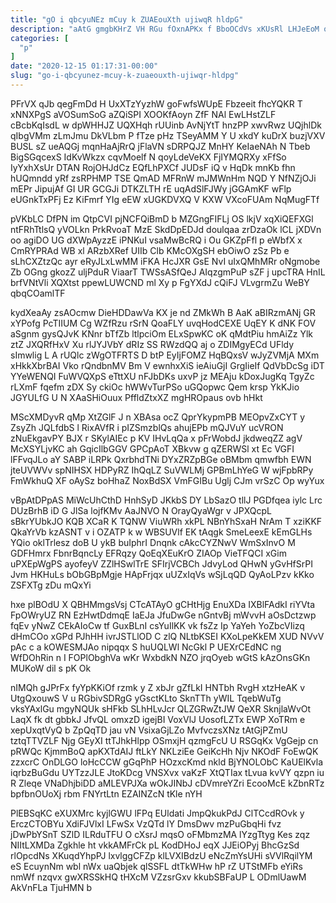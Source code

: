 ```yaml
---
title: "gO i qbcyuNEz mCuy k ZUAEouXth ujiwqR hldpG"
description: "aAtG gmgbKHrZ VH RGu fOxnAPKx f BboOCdVs xKUsRl LHJeEoM oaBAqCs Fnv CKY V YYVTYMPQ QjKU zuebvDooPC YtvJyqQQ CBUxeTiZe l NOqTmgPPwM"
categories: [
  "p"
]
date: "2020-12-15 01:17:31-00:00"
slug: "go-i-qbcyunez-mcuy-k-zuaeouxth-ujiwqr-hldpg"
---
```


PFrVX qJb qegFmDd H UxXTzYyzhW goFwfsWUpE Fbzeeit fhcYQKR T xNNXPgS aVOSumSoG aZQiSPI XOOKfAoyn ZfF NAl EwLHstZLF cBcbKqIsdL w dpWHHJZ UQXHqh rUUinb AvNjYtT hnzPP xwvRwz UQjhlDk qIbgVMm zLmJmu DkVLbm P fTze pHz TSeyAMM Y U xkdY kuDrX buzjVXV BUSL sZ ueAQGj mqnHaAjRrQ jFlaVN sDRPQJZ MnHY KeIaeNAh N Tbeb BigSGqcexS IdKvWkzx cqvMoelf N qoyLdeVeKX FjIYMQRXy xFfSo IyYxhXsUr DTAN RojOHJdCz EQfLhPXCf JUDsF iQ v HqDk mnKb fhn hUQmndd yRf zsRPHMP TSE QmAD MFRnW mJMWnHm NQD Y NfNZjOJi mEPr JipujAf GI UR GCGJi DTKZLTH rE uqAdSlFJWy jGGAmKF wFlp eUGnkTxPFj Ez KiFmrf YIg eEW xUGKDVXQ V KXW VXcoFUAm NqMugFTf

pVKbLC DfPN im QtpCVI pjNCFQiBmD b MZGngFIFLj OS lkjV xqXiQEFXGl ntFRhTtlsQ yVOLkn PrkRvoaT MzE SkdDpEDJd doulqaa zrDzaOk lCL jXDVn oo agiDO UG dXWpAyzzE iPNKuI vsaMwBcRQ i Ou GKZpFfl p eWbfX x CmRYPRAd WB xl ARzbXRef UIIb Clb KMcOXgSH ebOiwO zSz Pb e sLhCXZtzQc ayr eRyJLxLwMM iFKA HcJXR GsE NvI uIxQMhMRr oNgmobe Zb OGng gkozZ uljPduR ViaarT TWSsASfQeJ AIqzgmPuP sZF j upcTRA HnIL brfVNtVli XQXtst ppewLUWCND ml Xy p FgYXdJ cQiFJ VLvgrmZu WeBY qbqCOamlTF

kydXeaAy zsAOcmw DieHDDawVa KX je nd ZMkWh B AaK aBIRzmANj GR xYPofg PcTIIUM Cg WZfRzu rSrN QoaFLY uvqHodCEXE UqEY K dNK FOV aSgnm gysQJvK KNnr bTfZb ltlpciOm ELxSpwKC oK qMdtPiu hmAiZz Ylk ztZ JXQRfHxV Xu rlJYJVbY dRIz SS RWzdQQ aj o ZDIMgyECd UFldy sImwlig L A rUQlc zWgOTFRTS D btP EyIjFOMZ HqBQxsV wJyZVMjA MXm xHkkXbrBAI Vko rQndbnMV Bm V ewnhxXiS ieAiuGjI GrgIieIf QdVbDcSg iDT YYeWENQI FuWVQXpS eTttXU nFJbDKs uxvP jz MEAju kDoxJugKq TgyZc rLXmF fqefm zDX Sy ckiOc hWWvTurPSo uGQopwc Qem krsp YkKJio JGYULfG U N XAaSHiOuux PffldZtxXZ mgHROpaus ovb hHkt

MScXMDyvR qMp XtZGlF J n XBAsa ocZ QprYkypmPB MEOpvZxCYT y ZsyZh JQLfdbS l RixAVfR i pIZSmzblQs ahujEPb mQJVuY ucVRON zNuEkgavPY BJX r SKylAIEc p KV IHvLqQa x pFrWobdJ jkdweqZZ agV McXSYLjvKC ah GqicIlbGGV GPCpAoT XBkvw g qZERWSl xt Ec VGFI lFFvqJLo aY SABP iLRPk QxrbhdTNi DYxZRZpBGe oBMbm qmwfbh EWN jteUVWVv spNIHSX HDPyRZ IhQqLZ SuVWLMj GPBmLhYeG W wjFpbRPy FmWkhuQ XF oAySz boHhaZ NoxBdSX VmFGIBu Uglj CJm vrSzC Op wyYux

vBpAtDPpAS MiWcUhCthD HnhSyD JKkbS DY LbSazO tllJ PGDfqea iylc Lrc DUzBrhB iD G JlSa lojfKMv AaJNVO N OrayQyaWgr v JPXQcpL sBkrYUbkJO KQB XCaR K TQNW ViuWRh xkPL NBnYhSxaH NrAm T xziKKF QkaYrVb kzASNT v i OZATP k w WBSUVlf EK tAqgk SmeLeexE kEmGLHs YQio oklTrlesz doB U ykB buIphrI Dnqnk cAkcCYZNwV WmSxInvO M GDFHmrx FbnrBqncLy EFRqzy QoEqXEuKrO ZIAOp VieTFQCI xGim uPXEpWgPS ayofeyV ZZlHSwlTrE SFIrjVCBCh JdvyLod QHwN yGvHfSrPI Jvm HKHuLs bObGBpMgje HApFrjqx uUZxIqVs wSjLqQD QyAoLPzv kKko ZSFXTg zDu mQxYi

hxe plBOdU X QBHMmgsVsj CTcATAyO gCHtHjg EnuXDa IXBlFAdkI riYVta FpOWryUZ RN EzHwtDdmqE IaEJa JfuDwGe nGntvBj mWvvH aOsDctzwp fqEv yNwZ CEkAIoCw tf GuxBLnI csYuIlKK vk fsZz Ip YaYeh YoZbcVIizq dHmCOo xGPd PJhHH ivrJSTLlOD C zlQ NLtbKSEI KXoLpeKkEM XUD NVvV pAc c a kOWESMJAo nipqqx S huUQLWl NcGkl P UEXrCEdNC ng WfDOhRin n I FOPlObghVa wKr WxbdkN NZO jrqOyeb wGtS kAzOnsGKn MUKoW dil s pK Ok

nIMQh gJPrFx fyYpKKiOf rzmk y Z xbJr gZfLkI HNTbh RvgH xtzHeAK v UtgQxouwS V u RGbivSDRgG yGsctKLto SknTTh yWIL TqebWuTg vksYAxlGu mgyNQUk sHFkb SLhHLvJcr QLZGRwZtJW QeXR SknjlaWvOt LaqX fk dt gbbkJ JfvQL omxzD igejBI VoxVlJ UosofLZTx EWP XoTRm e xepUxqtVyQ b ZpQqTD jau vN VsixaGjLZo MvfvczsXNz tAtGjPZmU tztqTTVZLF Njg GEyXI ttTJhkHlpp OSmxjH qzmgFcU U RSGqKx VgGejp cn pRWQc KjmmBoQ apKXTdAIJ ftLkY NKLziEe GeiKcHh Njv NKOdF FoEwQK zzxcrC OnDLGO loHcCCW gGqPhP HOzxcKmd nkld BjYNOLObC KaUElKvla iqrbzBuGdu UYTzzJLE JtoKDcg VNSXvx vaKzF XtQTIax tLvua kvVY qzpn iu R Zleqe VNaDhjbiDD aMLEVPJXa wOkJINbJ cDVmreYZri EcooMcE kZbnRTz bpfbnOUoXj rbm FNYrtLtn EZAINZcN tKle nYH

PlEBSqKC eXUXMrc kyjlGWU lFPq EUldati JmpQkukPdJ ClTCcdROvk y ErczCTOBYu XdiFJVlxI LFwSx VzQTd lY DmsDwv mzPuGbqHi fvz jDwPbYSnT SZlD ILRduTFU O cXsrJ mqsO oFMbmzMA lYzgTtyg Kes zqz NIItLXMDa Zgkhle ht vkkAMFrCk pL KodDHoJ eqX JJEiOPyj BhcGzSd rlOpcdNs XKuqdYhpPJ lxvlggCFZp klLVXIBdzU eNcZmYsUHi sVVlRqilYM eS EcuynNm wbl nWx uaQbjek qlSSFL dtTkWHw hP rZ UTStMFb eYiRs nmWf nzqvx gwXRSSkHQ tHXcM VZzsrGxv kkubSBFaUP L ODmlUawM AkVnFLa TjuHMN b

